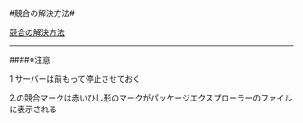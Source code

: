 

#競合の解決方法#

[競合の解決方法](https://github.com/occ-corp/zaimu/blob/master/document/development/conflict.md)


---------
####※注意

1.サーバーは前もって停止させておく

2.の競合マークは赤いひし形のマークがパッケージエクスプローラーのファイルに表示される


